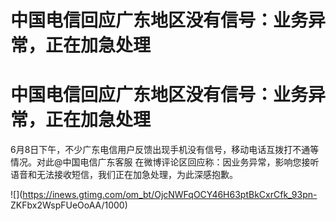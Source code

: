 # 中国电信回应广东地区没有信号：业务异常，正在加急处理

# 中国电信回应广东地区没有信号：业务异常，正在加急处理

6月8日下午，不少广东电信用户反馈出现手机没有信号，移动电话互拨打不通等情况。对此@中国电信广东客服
在微博评论区回应称：因业务异常，影响您接听语音和无法接收短信，我们正在加急处理，为此深感抱歉。

![](https://inews.gtimg.com/om_bt/OjcNWFqOCY46H63ptBkCxrCfk_93pn-
ZKFbx2WspFUeOoAA/1000)

